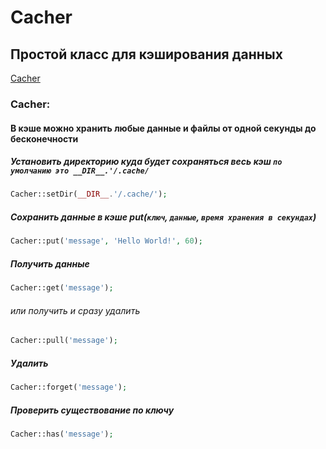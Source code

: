 <h1>
  <span>Cacher</span>
</h1>

##	Простой класс для кэширования данных

[Cacher](#cacher)   

###

<h3 id="cacher">Cacher:</h3>

#### В кэше можно хранить любые данные и файлы от одной секунды до бесконечности

##### Установить директорию куда будет сохраняться весь кэш `по умолчанию это __DIR__.'/.cache/`

```php
Cacher::setDir(__DIR__.'/.cache/');
```

##### Сохранить данные в кэше put(`ключ`, `данные`, `время хранения в секундах`)

```php
Cacher::put('message', 'Hello World!', 60);
```

##### Получить данные

```php
Cacher::get('message');
```

###### или получить и сразу удалить

```php
Cacher::pull('message');
```

##### Удалить

```php
Cacher::forget('message');
```

##### Проверить существование по ключу

```php
Cacher::has('message');
```
